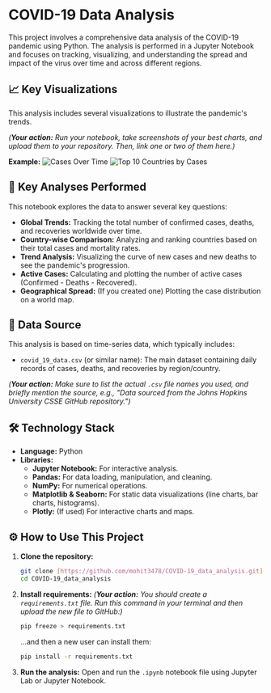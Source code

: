 # COVID-19 Data Analysis

This project involves a comprehensive data analysis of the COVID-19 pandemic using Python. The analysis is performed in a Jupyter Notebook and focuses on tracking, visualizing, and understanding the spread and impact of the virus over time and across different regions.

## 📈 Key Visualizations

This analysis includes several visualizations to illustrate the pandemic's trends.

*(**Your action:** Run your notebook, take screenshots of your best charts, and upload them to your repository. Then, link one or two of them here.)*

**Example:**
![Cases Over Time](img/cases_over_time.png)
![Top 10 Countries by Cases](img/top_10_countries.png)

## 🚀 Key Analyses Performed

This notebook explores the data to answer several key questions:

* **Global Trends:** Tracking the total number of confirmed cases, deaths, and recoveries worldwide over time.
* **Country-wise Comparison:** Analyzing and ranking countries based on their total cases and mortality rates.
* **Trend Analysis:** Visualizing the curve of new cases and new deaths to see the pandemic's progression.
* **Active Cases:** Calculating and plotting the number of active cases (Confirmed - Deaths - Recovered).
* **Geographical Spread:** (If you created one) Plotting the case distribution on a world map.

## 💾 Data Source

This analysis is based on time-series data, which typically includes:

* `covid_19_data.csv` (or similar name): The main dataset containing daily records of cases, deaths, and recoveries by region/country.

*(**Your action:** Make sure to list the actual `.csv` file names you used, and briefly mention the source, e.g., "Data sourced from the Johns Hopkins University CSSE GitHub repository.")*

## 🛠️ Technology Stack

* **Language:** Python
* **Libraries:**
    * **Jupyter Notebook:** For interactive analysis.
    * **Pandas:** For data loading, manipulation, and cleaning.
    * **NumPy:** For numerical operations.
    * **Matplotlib & Seaborn:** For static data visualizations (line charts, bar charts, histograms).
    * **Plotly:** (If used) For interactive charts and maps.

## ⚙️ How to Use This Project

1.  **Clone the repository:**
    ```bash
    git clone [https://github.com/mohit3478/COVID-19_data_analysis.git](https://github.com/mohit3478/COVID-19_data_analysis.git)
    cd COVID-19_data_analysis
    ```

2.  **Install requirements:**
    *(**Your action:** You should create a `requirements.txt` file. Run this command in your terminal and then upload the new file to GitHub:)*
    ```bash
    pip freeze > requirements.txt
    ```
    ...and then a new user can install them:
    ```bash
    pip install -r requirements.txt
    ```

3.  **Run the analysis:**
    Open and run the `.ipynb` notebook file using Jupyter Lab or Jupyter Notebook.
